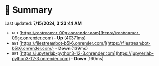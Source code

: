 # 📖 Summary
Last updated: **7/15/2024, 3:23:44 AM**

- `GET` [https://restreamer-09gx.onrender.com](https://restreamer-09gx.onrender.com) - **Up** (40371ms)
- `GET` [https://filestreambot-b5k6.onrender.com/](https://filestreambot-b5k6.onrender.com/) - **Down** (139ms)
- `GET` [https://jupyterlab-python3-12-3.onrender.com](https://jupyterlab-python3-12-3.onrender.com) - **Down** (160ms)
